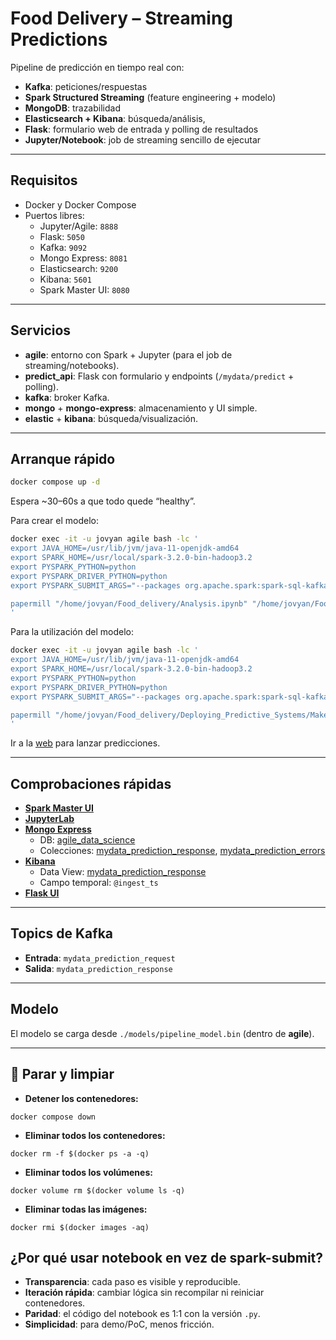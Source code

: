 # Food Delivery – Streaming Predictions

Pipeline de predicción en tiempo real con:
- **Kafka**: peticiones/respuestas
- **Spark Structured Streaming** (feature engineering + modelo)
- **MongoDB**: trazabilidad
- **Elasticsearch + Kibana**: búsqueda/análisis,
- **Flask**: formulario web de entrada y polling de resultados
- **Jupyter/Notebook**: job de streaming sencillo de ejecutar

---

## Requisitos

- Docker y Docker Compose
- Puertos libres:
  - Jupyter/Agile: `8888`
  - Flask: `5050`
  - Kafka: `9092`
  - Mongo Express: `8081`
  - Elasticsearch: `9200`
  - Kibana: `5601`
  - Spark Master UI: `8080`

---

## Servicios

- **agile**: entorno con Spark + Jupyter (para el job de streaming/notebooks).
- **predict_api**: Flask con formulario y endpoints (`/mydata/predict` + polling).
- **kafka**: broker Kafka.
- **mongo** + **mongo-express**: almacenamiento y UI simple.
- **elastic** + **kibana**: búsqueda/visualización.

---

## Arranque rápido

```bash
docker compose up -d
```

Espera ~30–60s a que todo quede “healthy”.



Para crear el modelo:
```bash
docker exec -it -u jovyan agile bash -lc '
export JAVA_HOME=/usr/lib/jvm/java-11-openjdk-amd64
export SPARK_HOME=/usr/local/spark-3.2.0-bin-hadoop3.2
export PYSPARK_PYTHON=python
export PYSPARK_DRIVER_PYTHON=python
export PYSPARK_SUBMIT_ARGS="--packages org.apache.spark:spark-sql-kafka-0-10_2.12:3.2.0 pyspark-shell"

papermill "/home/jovyan/Food_delivery/Analysis.ipynb" "/home/jovyan/Food_delivery/Analysis.ipynb"
'
```

Para la utilización del modelo:
```bash
docker exec -it -u jovyan agile bash -lc '
export JAVA_HOME=/usr/lib/jvm/java-11-openjdk-amd64
export SPARK_HOME=/usr/local/spark-3.2.0-bin-hadoop3.2
export PYSPARK_PYTHON=python
export PYSPARK_DRIVER_PYTHON=python
export PYSPARK_SUBMIT_ARGS="--packages org.apache.spark:spark-sql-kafka-0-10_2.12:3.2.0 pyspark-shell"

papermill "/home/jovyan/Food_delivery/Deploying_Predictive_Systems/Make_Predictions.ipynb" "/home/jovyan/Food_delivery/Deploying_Predictive_Systems/Make_Predictions.ipynb"
'
```

Ir a la [web](http://localhost:5050) para lanzar predicciones.

---

## Comprobaciones rápidas

- **[Spark Master UI](http://localhost:8080)**
- **[JupyterLab](http://127.0.0.1:8080)**
- **[Mongo Express](http://localhost:8081)**
  - DB: [agile_data_science](http://localhost:8081/db/agile_data_science)
  - Colecciones: [mydata_prediction_response](http://localhost:8081/db/agile_data_science/mydata_prediction_response), [mydata_prediction_errors](http://localhost:8081/db/agile_data_science/mydata_prediction_errors)
- **[Kibana](http://localhost:5601)**
  - Data View: [mydata_prediction_response](http://localhost:5601/app/discover)
  - Campo temporal: `@ingest_ts`
- **[Flask UI](http://localhost:5050)**

---

## Topics de Kafka

- **Entrada**: `mydata_prediction_request`
- **Salida**: `mydata_prediction_response`

---

## Modelo

El modelo se carga desde `./models/pipeline_model.bin` (dentro de **agile**). 

---

## 🧹 Parar y limpiar

- **Detener los contenedores:**
```console
docker compose down
```

- **Eliminar todos los contenedores:**
```console
docker rm -f $(docker ps -a -q)
```

- **Eliminar todos los volúmenes:**
```console
docker volume rm $(docker volume ls -q)
```

- **Eliminar todas las imágenes:**
```console
docker rmi $(docker images -aq)
```

## ¿Por qué usar notebook en vez de spark-submit?

- **Transparencia**: cada paso es visible y reproducible.  
- **Iteración rápida**: cambiar lógica sin recompilar ni reiniciar contenedores.  
- **Paridad**: el código del notebook es 1:1 con la versión `.py`.  
- **Simplicidad**: para demo/PoC, menos fricción.